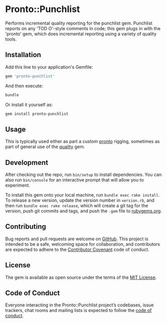 # Pronto::Punchlist

Performs incremental quality reporting for the punchlist gem.
Punchlist reports on any 'TOD O'-style comments in code; this gem plugs
in with the 'pronto' gem, which does incremental reporting using a
variety of quality tools.

## Installation

Add this line to your application's Gemfile:

```ruby
gem 'pronto-punchlist'
```

And then execute:

```sh
bundle
```

Or install it yourself as:

```sh
gem install pronto-punchlist
```

## Usage

This is typically used either as part a custom
[pronto](https://github.com/prontolabs/pronto) rigging, sometimes as
part of general use of the
[quality](https://github.com/apiology/quality) gem.

## Development

After checking out the repo, run `bin/setup` to install
dependencies. You can also run `bin/console` for an interactive prompt
that will allow you to experiment.

To install this gem onto your local machine, run `bundle exec rake
install`. To release a new version, update the version number in
`version.rb`, and then run `bundle exec rake release`, which will
create a git tag for the version, push git commits and tags, and push
the `.gem` file to [rubygems.org](https://rubygems.org).

## Contributing

Bug reports and pull requests are welcome on
[GitHub](https://github.com/apiology/pronto-punchlist). This project
is intended to be a safe, welcoming space for collaboration, and
contributors are expected to adhere to the
[Contributor Covenant](http://contributor-covenant.org) code of conduct.

## License

The gem is available as open source under the terms of the
[MIT License](https://opensource.org/licenses/MIT).

## Code of Conduct

Everyone interacting in the Pronto::Punchlist project’s codebases,
issue trackers, chat rooms and mailing lists is expected to follow the
[code of conduct](https://github.com/[USERNAME]/pronto-punchlist/blob/master/CODE_OF_CONDUCT.md).
